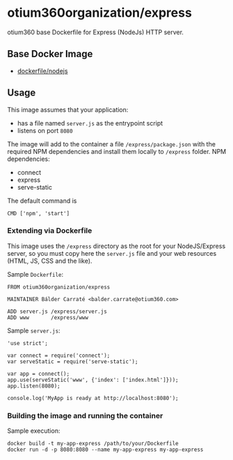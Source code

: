 # otium360organization/express
otium360 base Dockerfile for Express (NodeJs) HTTP server.


## Base Docker Image
- [dockerfile/nodejs](https://github.com/dockerfile/nodejs)


## Usage
This image assumes that your application:

- has a file named `server.js` as the entrypoint script
- listens on port `8080`

The image will add to the container a file `/express/package.json` with the required NPM dependencies and install them locally to `/express` folder. NPM dependencies:

- connect
- express
- serve-static

The default command is

    CMD ['npm', 'start']

### Extending via Dockerfile

This image uses the `/express` directory as the root for your NodeJS/Express server, so you must copy here the `server.js` file and your web resources (HTML, JS, CSS and the like).

Sample `Dockerfile`:

    FROM otium360organization/express

    MAINTAINER Bálder Carraté <balder.carrate@otium360.com>

    ADD server.js /express/server.js
    ADD www       /express/www

Sample `server.js`:

    'use strict';

    var connect = require('connect');
    var serveStatic = require('serve-static');

    var app = connect();
    app.use(serveStatic('www', {'index': ['index.html']}));
    app.listen(8080);

    console.log('MyApp is ready at http://localhost:8080');

### Building the image and running the container
Sample execution:

    docker build -t my-app-express /path/to/your/Dockerfile
    docker run -d -p 8080:8080 --name my-app-express my-app-express

